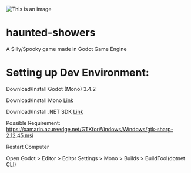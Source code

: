 ![This is an image](https://i.imgur.com/odZeI9n.png)

# haunted-showers
A Silly/Spooky game made in Godot Game Engine

# Setting up Dev Environment:
Download/Install Godot (Mono) 3.4.2

Download/Install Mono [Link](https://download.mono-project.com/archive/6.12.0/windows-installer/mono-6.12.0.107-x64-0.msi)

Download/Install .NET SDK [Link](https://download.visualstudio.microsoft.com/download/pr/343dc654-80b0-4f2d-b172-8536ba8ef63b/93cc3ab526c198e567f75169d9184d57/dotnet-sdk-6.0.101-win-x64.exe)
 
Possible Requirement:
  https://xamarin.azureedge.net/GTKforWindows/Windows/gtk-sharp-2.12.45.msi
  
Restart Computer

Open Godot > Editor > Editor Settings > Mono > Builds > BuildTool(dotnet CLI)
